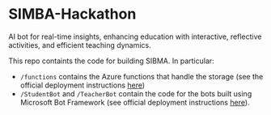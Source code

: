 # SIMBA-Hackathon
AI bot for real-time insights, enhancing education with interactive, reflective activities, and efficient teaching dynamics.

This repo containts the code for building SIBMA. In particular:
- ```/functions``` contains the Azure functions that handle the storage (see the official deployment instructions [here](https://learn.microsoft.com/en-us/azure/azure-functions/functions-deployment-technologies?tabs=windows))
- ```/StudentBot``` and ```/TeacherBot``` contain the code for the bots built using Microsoft Bot Framework (see official deployment instructions [here](https://learn.microsoft.com/en-us/azure/bot-service/provision-and-publish-a-bot?view=azure-bot-service-4.0&tabs=userassigned%2Ccsharp)).
